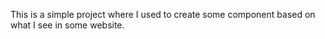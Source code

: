 This is a simple project where I used to create some component based on what I see in some website.
